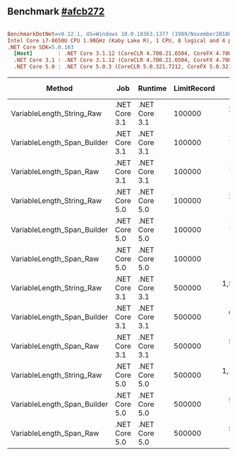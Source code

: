 ## Benchmark [#afcb272](https://github.com/leandromoh/RecordParser/tree/afcb27235043578e42c07a3e8226ea1393984f38)


``` ini

BenchmarkDotNet=v0.12.1, OS=Windows 10.0.18363.1377 (1909/November2018Update/19H2)
Intel Core i7-8650U CPU 1.90GHz (Kaby Lake R), 1 CPU, 8 logical and 4 physical cores
.NET Core SDK=5.0.103
  [Host]        : .NET Core 3.1.12 (CoreCLR 4.700.21.6504, CoreFX 4.700.21.6905), X64 RyuJIT  [AttachedDebugger]
  .NET Core 3.1 : .NET Core 3.1.12 (CoreCLR 4.700.21.6504, CoreFX 4.700.21.6905), X64 RyuJIT
  .NET Core 5.0 : .NET Core 5.0.3 (CoreCLR 5.0.321.7212, CoreFX 5.0.321.7212), X64 RyuJIT


```
|                      Method |           Job |       Runtime | LimitRecord |        Mean |     Error |    StdDev |      Median |       Gen 0 | Gen 1 | Gen 2 | Allocated |
|---------------------------- |-------------- |-------------- |------------ |------------:|----------:|----------:|------------:|------------:|------:|------:|----------:|
|   VariableLength_String_Raw | .NET Core 3.1 | .NET Core 3.1 |      100000 |   284.81 ms |  5.603 ms |  4.679 ms |   283.27 ms |  31000.0000 |     - |     - | 125.73 MB |
| VariableLength_Span_Builder | .NET Core 3.1 | .NET Core 3.1 |      100000 |   132.68 ms |  3.390 ms |  9.782 ms |   130.87 ms |   3000.0000 |     - |     - |  14.29 MB |
|     VariableLength_Span_Raw | .NET Core 3.1 | .NET Core 3.1 |      100000 |   110.26 ms |  1.502 ms |  1.405 ms |   110.69 ms |   3400.0000 |     - |     - |  14.24 MB |
|   VariableLength_String_Raw | .NET Core 5.0 | .NET Core 5.0 |      100000 |   259.12 ms |  4.475 ms | 11.062 ms |   257.49 ms |  30000.0000 |     - |     - | 119.55 MB |
| VariableLength_Span_Builder | .NET Core 5.0 | .NET Core 5.0 |      100000 |   115.58 ms |  2.489 ms |  6.979 ms |   111.26 ms |   3400.0000 |     - |     - |  14.08 MB |
|     VariableLength_Span_Raw | .NET Core 5.0 | .NET Core 5.0 |      100000 |    98.90 ms |  0.776 ms |  0.606 ms |    98.71 ms |   3500.0000 |     - |     - |  14.03 MB |
|   VariableLength_String_Raw | .NET Core 3.1 | .NET Core 3.1 |      500000 | 1,525.95 ms | 12.008 ms | 10.028 ms | 1,522.65 ms | 159000.0000 |     - |     - | 628.66 MB |
| VariableLength_Span_Builder | .NET Core 3.1 | .NET Core 3.1 |      500000 |   604.47 ms | 11.022 ms | 12.693 ms |   600.44 ms |  17000.0000 |     - |     - |  71.18 MB |
|     VariableLength_Span_Raw | .NET Core 3.1 | .NET Core 3.1 |      500000 |   555.77 ms |  9.013 ms | 12.927 ms |   552.08 ms |  17000.0000 |     - |     - |  71.13 MB |
|   VariableLength_String_Raw | .NET Core 5.0 | .NET Core 5.0 |      500000 | 1,196.19 ms | 12.758 ms | 13.651 ms | 1,192.47 ms | 151000.0000 |     - |     - | 597.78 MB |
| VariableLength_Span_Builder | .NET Core 5.0 | .NET Core 5.0 |      500000 |   537.04 ms |  9.702 ms |  8.102 ms |   535.11 ms |  17000.0000 |     - |     - |  70.13 MB |
|     VariableLength_Span_Raw | .NET Core 5.0 | .NET Core 5.0 |      500000 |   500.87 ms |  9.496 ms | 13.620 ms |   497.25 ms |  17000.0000 |     - |     - |  70.08 MB |
